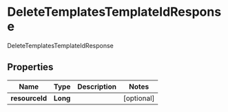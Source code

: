 

# DeleteTemplatesTemplateIdResponse

DeleteTemplatesTemplateIdResponse
## Properties

Name | Type | Description | Notes
------------ | ------------- | ------------- | -------------
**resourceId** | **Long** |  |  [optional]



